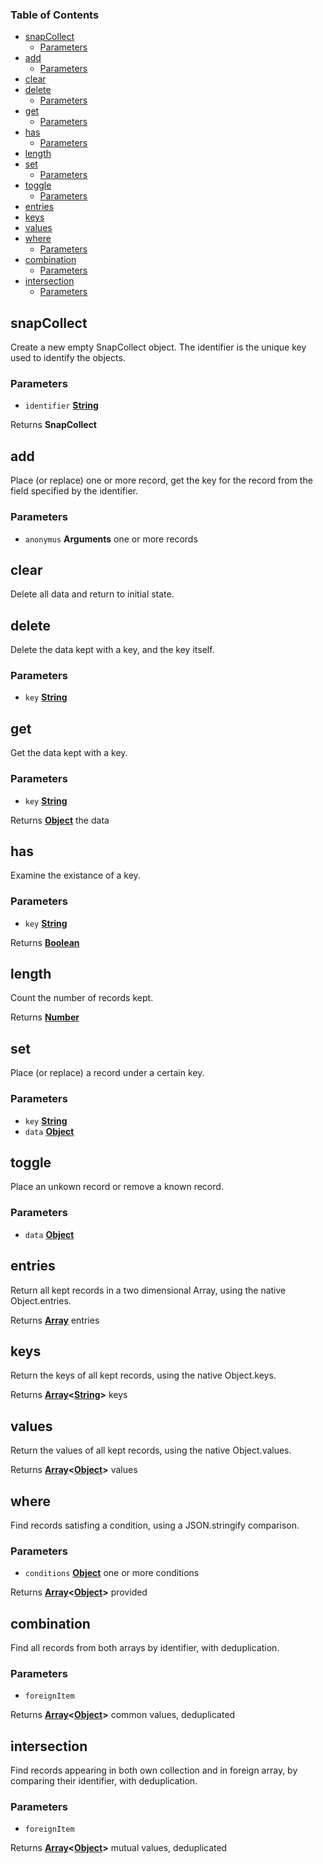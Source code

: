 <!-- Generated by documentation.js. Update this documentation by updating the source code. -->

### Table of Contents

-   [snapCollect][1]
    -   [Parameters][2]
-   [add][3]
    -   [Parameters][4]
-   [clear][5]
-   [delete][6]
    -   [Parameters][7]
-   [get][8]
    -   [Parameters][9]
-   [has][10]
    -   [Parameters][11]
-   [length][12]
-   [set][13]
    -   [Parameters][14]
-   [toggle][15]
    -   [Parameters][16]
-   [entries][17]
-   [keys][18]
-   [values][19]
-   [where][20]
    -   [Parameters][21]
-   [combination][22]
    -   [Parameters][23]
-   [intersection][24]
    -   [Parameters][25]

## snapCollect

Create a new empty SnapCollect object.
The identifier is the unique key used to identify the objects.

### Parameters

-   `identifier` **[String][26]** 

Returns **SnapCollect** 

## add

Place (or replace) one or more record,
get the key for the record from the field specified by the identifier.

### Parameters

-   `anonymus` **Arguments** one or more records

## clear

Delete all data and return to initial state.

## delete

Delete the data kept with a key, and the key itself.

### Parameters

-   `key` **[String][26]** 

## get

Get the data kept with a key.

### Parameters

-   `key` **[String][26]** 

Returns **[Object][27]** the data

## has

Examine the existance of a key.

### Parameters

-   `key` **[String][26]** 

Returns **[Boolean][28]** 

## length

Count the number of records kept.

Returns **[Number][29]** 

## set

Place (or replace) a record under a certain key.

### Parameters

-   `key` **[String][26]** 
-   `data` **[Object][27]** 

## toggle

Place an unkown record or remove a known record.

### Parameters

-   `data` **[Object][27]** 

## entries

Return all kept records in a two dimensional Array,
using the native Object.entries.

Returns **[Array][30]** entries

## keys

Return the keys of all kept records,
using the native Object.keys.

Returns **[Array][30]&lt;[String][26]>** keys

## values

Return the values of all kept records,
using the native Object.values.

Returns **[Array][30]&lt;[Object][27]>** values

## where

Find records satisfing a condition,
using a JSON.stringify comparison.

### Parameters

-   `conditions` **[Object][27]** one or more conditions

Returns **[Array][30]&lt;[Object][27]>** provided

## combination

Find all records from both arrays by identifier,
with deduplication.

### Parameters

-   `foreignItem`  

Returns **[Array][30]&lt;[Object][27]>** common values, deduplicated

## intersection

Find records appearing in both own collection and in foreign array,
by comparing their identifier,
with deduplication.

### Parameters

-   `foreignItem`  

Returns **[Array][30]&lt;[Object][27]>** mutual values, deduplicated

[1]: #snapcollect

[2]: #parameters

[3]: #add

[4]: #parameters-1

[5]: #clear

[6]: #delete

[7]: #parameters-2

[8]: #get

[9]: #parameters-3

[10]: #has

[11]: #parameters-4

[12]: #length

[13]: #set

[14]: #parameters-5

[15]: #toggle

[16]: #parameters-6

[17]: #entries

[18]: #keys

[19]: #values

[20]: #where

[21]: #parameters-7

[22]: #combination

[23]: #parameters-8

[24]: #intersection

[25]: #parameters-9

[26]: https://developer.mozilla.org/docs/Web/JavaScript/Reference/Global_Objects/String

[27]: https://developer.mozilla.org/docs/Web/JavaScript/Reference/Global_Objects/Object

[28]: https://developer.mozilla.org/docs/Web/JavaScript/Reference/Global_Objects/Boolean

[29]: https://developer.mozilla.org/docs/Web/JavaScript/Reference/Global_Objects/Number

[30]: https://developer.mozilla.org/docs/Web/JavaScript/Reference/Global_Objects/Array
